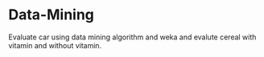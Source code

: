 # Data-Mining
Evaluate car using data mining algorithm and weka and evalute cereal with vitamin and without vitamin.
